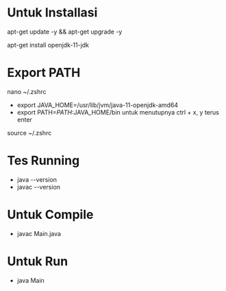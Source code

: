 # Untuk Installasi

apt-get update -y && apt-get upgrade -y

apt-get install openjdk-11-jdk

# Export PATH
nano ~/.zshrc
- export JAVA_HOME=/usr/lib/jvm/java-11-openjdk-amd64
- export PATH=$PATH:$JAVA_HOME/bin
untuk menutupnya ctrl + x, y terus enter

source ~/.zshrc

# Tes Running
- java --version
- javac --version

# Untuk Compile
- javac Main.java

# Untuk Run
- java Main